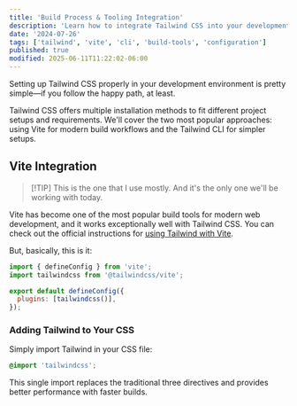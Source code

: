 ```yaml
---
title: 'Build Process & Tooling Integration'
description: 'Learn how to integrate Tailwind CSS into your development workflow with modern build tools and CLI commands.'
date: '2024-07-26'
tags: ['tailwind', 'vite', 'cli', 'build-tools', 'configuration']
published: true
modified: 2025-06-11T11:22:02-06:00
---
```


Setting up Tailwind CSS properly in your development environment is pretty simple—if you follow the happy path, at least.

Tailwind CSS offers multiple installation methods to fit different project setups and requirements. We'll cover the two most popular approaches: using Vite for modern build workflows and the Tailwind CLI for simpler setups.

## Vite Integration

> [!TIP] This is the one that I use mostly.
> And it's the only one we'll be working with today.

Vite has become one of the most popular build tools for modern web development, and it works exceptionally well with Tailwind CSS. You can check out the official instructions for [using Tailwind with Vite](https://tailwindcss.com/docs/installation/using-vite).

But, basically, this is it:

```javascript
import { defineConfig } from 'vite';
import tailwindcss from '@tailwindcss/vite';

export default defineConfig({
  plugins: [tailwindcss()],
});
```

### Adding Tailwind to Your CSS

Simply import Tailwind in your CSS file:

```css
@import 'tailwindcss';
```

This single import replaces the traditional three directives and provides better performance with faster builds.
